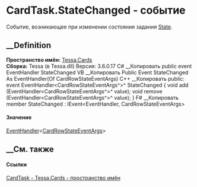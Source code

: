 # CardTask.StateChanged - событие
Событие, возникающее при изменении состояния задания
[State](P_Tessa_Cards_CardTask_State.htm).
## __Definition
 **Пространство имён:** [Tessa.Cards](N_Tessa_Cards.htm)  
 **Сборка:** Tessa (в Tessa.dll) Версия: 3.6.0.17
C# __Копировать
     public event EventHandler<CardRowStateEventArgs> StateChanged
VB __Копировать
     Public Event StateChanged As EventHandler(Of CardRowStateEventArgs)
C++ __Копировать
     public:
     event EventHandler<CardRowStateEventArgs^>^ StateChanged {
    	void add (EventHandler<CardRowStateEventArgs^>^ value);
    	void remove (EventHandler<CardRowStateEventArgs^>^ value);
    }
F# __Копировать
     member StateChanged : IEvent<EventHandler<CardRowStateEventArgs>,
        CardRowStateEventArgs>
#### Значение
[EventHandler](https://learn.microsoft.com/dotnet/api/system.eventhandler-1)<[CardRowStateEventArgs](T_Tessa_Cards_CardRowStateEventArgs.htm)>
##  __См. также
#### Ссылки
[CardTask - ](T_Tessa_Cards_CardTask.htm)
[Tessa.Cards - пространство имён](N_Tessa_Cards.htm)
